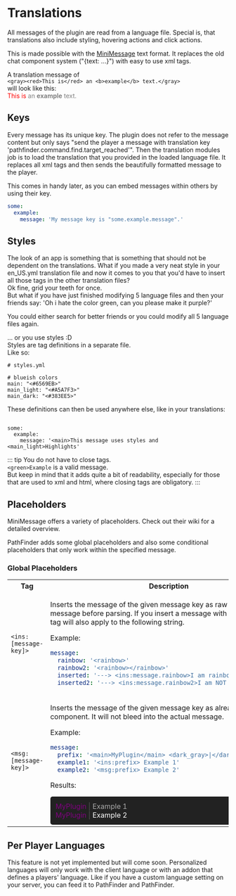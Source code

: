 # Translations

All messages of the plugin are read from a language file.
Special is, that translations also include styling, hovering actions and click actions.

This is made possible with the [MiniMessage](https://docs.adventure.kyori.net/minimessage/format.html) text format.
It replaces the old chat component system ("{text: ...}") with easy to use xml tags.

A translation message of
<br>`<gray><red>This is</red> an <b>example</b> text.</gray>`
<br>will look like this:
<br><span style="color: gray"><span style="color: red">This is</span> an <b>example</b> text.</span>

## Keys

Every message has its unique key. The plugin does not refer to the message content but only says
"send the player a message with translation key 'pathfinder.command.find.target_reached'".
Then the translation modules job is to load the translation that you provided in the loaded language file.
It replaces all xml tags and then sends the beautifully formatted message to the player.

This comes in handy later, as you can embed messages within others by using their key.

```Yaml
some:
  example:
    message: 'My message key is "some.example.message".'

```

## Styles

The look of an app is something that is something that should not be dependent on the translations.
What if you made a very neat style in your en_US.yml translation file and now it comes to you that you'd have
to insert all those tags in the other translation files?
<br>Ok fine, grid your teeth for once.
<br>But what if you have just finished modifying 5 language files and then your friends say: 'Oh i hate the color green,
can you please make it purple?'

You could either search for better friends or you could modify all 5 language files again.

... or you use styles :D
<br>Styles are tag definitions in a separate file.
<br>Like so:

```Yml 
# styles.yml

# blueish colors
main: "<#6569EB>"
main_light: "<#A5A7F3>"
main_dark: "<#383EE5>"
```

These definitions can then be used anywhere else, like in your translations:

```Yml

some:
  example:
    message: '<main>This message uses styles and <main_light>Highlights'
```

::: tip
You do not have to close tags.
<br>`<green>Example` is a valid message.
<br>But keep in mind that it adds quite a bit of readability, especially for those that are used to xml and html, where closing tags are obligatory.
:::

## Placeholders

MiniMessage offers a variety of placeholders. Check out their wiki for a detailed overview.

PathFinder adds some global placeholders and also some conditional placeholders that only work within the specified message.

### Global Placeholders

<table>
<tr><th>Tag</th> <th>Description</th></tr>
<tr><td>

`<ins:[message-key]>`

</td> <td>

Inserts the message of the given message key as raw string into this message before parsing. If you insert a message with an open tag, this tag will also apply to the following string.

Example:
```Yaml
message:
  rainbow: '<rainbow>'
  rainbow2: '<rainbow></rainbow>'
  inserted: '---> <ins:message.rainbow>I am rainbow-colored'
  inserted2: '---> <ins:message.rainbow2>I am NOT rainbow-colored'
```

</td></tr>
<tr><td>

`<msg:[message-key]>`

</td> <td>

Inserts the message of the given message key as already parsed component. It will not bleed into the actual message.

Example:
```Yaml
message:
  prefix: '<main>MyPlugin</main> <dark_gray>|</dark_gray> <gray>'
  example1: '<ins:prefix> Example 1'
  example2: '<msg:prefix> Example 2'
```

Results:
<div style="background-color: #000000dd; padding: 12px; border-radius: 5px; color: white">
<span style="color: purple">MyPlugin</span> <span style="color: #555555">|</span> <span style="color: #aaaaaa">Example 1</span>
<br><span style="color: purple">MyPlugin</span> <span style="color: #555555">|</span> Example 2
</div>

</td></tr>
</table>

## Per Player Languages

This feature is not yet implemented but will come soon. Personalized languages will only work with the
client language or with an addon that defines a players' language. Like if you have a custom language setting on
your server, you can feed it to PathFinder and PathFinder.